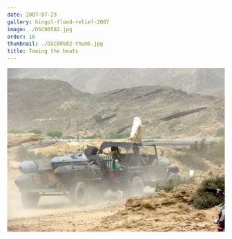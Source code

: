 ```yaml
---
date: 2007-07-23
gallery: hingol-flood-relief-2007
image: ./DSC00582.jpg
order: 16
thumbnail: ./DSC00582-thumb.jpg
title: Towing the boats
---
```


![Towing the boats](./DSC00582.jpg)